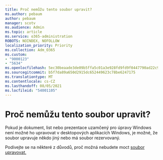 ```yaml
---
title: Proč nemůžu tento soubor upravit?
ms.author: pebaum
author: pebaum
manager: scotv
ms.audience: Admin
ms.topic: article
ms.service: o365-administration
ROBOTS: NOINDEX, NOFOLLOW
localization_priority: Priority
ms.collection: Adm_O365
ms.custom:
- "9000123"
- "5634"
ms.openlocfilehash: 5ec30beaade3de09b5ffa5c01a3e928fd9fd9f0447790ad22c98848271f11235
ms.sourcegitcommit: b5f7da89a650d2915dc652449623c78be6247175
ms.translationtype: MT
ms.contentlocale: cs-CZ
ms.lasthandoff: 08/05/2021
ms.locfileid: "54001105"
---
```

# <a name="why-cant-i-edit-this-file"></a>Proč nemůžu tento soubor upravit?

Pokud je dokument, list nebo prezentace uzamčený pro úpravy Windows není možné ho upravovat v desktopových aplikacích Windows, je možné, že soubor upravuje někdo jiný nebo má soubor rezervovaný.

Podívejte se na některé z důvodů, proč možná nebudete moct [soubor upravovat.](https://support.office.com/article/why-can-t-i-edit-this-file-97315f48-aa5e-49d3-a4ae-a14b73daf87b)

